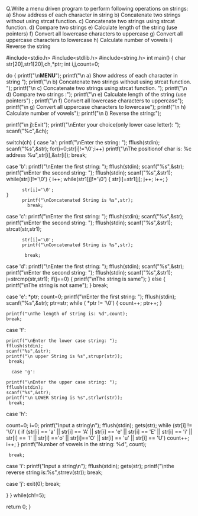 

Q.Write a menu driven program to perform following operations on strings: 
a) Show address of each character in string 
b) Concatenate two strings without using strcat function. 
c) Concatenate two strings using strcat function. 
d) Compare two strings 
e) Calculate length of the string (use pointers) 
f) Convert all lowercase characters to uppercase 
g) Convert all uppercase characters to lowercase 
h) Calculate number of vowels
 i) Reverse the string

#include<stdio.h>
#include<stdlib.h>
#include<string.h>
int main()
{
  char str[20],str1[20],ch,*ptr;
  int i,j,count=0;

  do
{
  printf("\n****MENU****");
   printf("\n a) Show address of each character in string ");
  printf("\n  b) Concatenate two strings without using strcat function. ");
  printf("\n  c) Concatenate two strings using strcat function. ");
  printf("\n  d) Compare two strings :");
  printf("\n  e) Calculate length of the string (use pointers") ;
  printf("\n  f) Convert all lowercase characters to uppercase"); 
  printf("\n  g) Convert all uppercase characters to lowercase"); 
  printf("\n  h) Calculate number of vowels");
   printf("\n i) Reverse the string:"); 

  printf("\n  j):Exit");
  printf("\nEnter your choice(only lower case letter): ");
  scanf("%c",&ch);

  switch(ch)
{
  case 'a':
    printf("\nEnter the string: ");
  fflush(stdin);
    scanf("%s",&str);
   for(i=0;str[i]!='\0';i++)
    printf("\nThe positionof char is: %c address %u",str[i],&str[i]);
    break;

  case 'b':
			printf("\nEnter the first string: ");
  fflush(stdin);
			scanf("%s",&str);
			printf("\nEnter the second string: ");
			fflush(stdin);
			scanf("%s",&str1);
			while(str[i]!='\0')
	{
			i++;
			  while(str1[j]!='\0')
			  {
				str[i]=str1[j];
				j++;
				i++;
			  }
	
		  str[i]='\0';
	}
		  printf("\nConcatenated String is %s",str);
			break;
		  
		  
 case 'c':
			printf("\nEnter the first string: ");
 fflush(stdin);
			scanf("%s",&str);
			printf("\nEnter the second string: ");
			fflush(stdin);
			scanf("%s",&str1);
			strcat(str,str1);
			
		  str[i]='\0';
		  printf("\nConcatenated String is %s",str);

		   break;

  case 'd':
    printf("\nEnter the first string: ");
  fflush(stdin);
    scanf("%s",&str);
    printf("\nEnter the second string: ");
	fflush(stdin);
    scanf("%s",&str1);
    j=strcmp(str,str1);
    if(j==0)
  {
    printf("\nThe string is same");
  }
    else
  {
    printf("\nThe string is not same");
  }
    break;



  case 'e':
	 *ptr;
  count=0;
    printf("\nEnter the first string: ");
	fflush(stdin);
    scanf("%s",&str);
   ptr=str;
   while ( *ptr != '\0') 
	   {
        count++;
        ptr++;
    }

    printf("\nThe length of string is: %d",count);
    break;

 case 'f':
	 
    printf("\nEnter the lower case string: ");
	fflush(stdin);
    scanf("%s",&str);
	printf("\n upper String is %s",strupr(str));
	 break;
	 
	  case 'g':
	 
    printf("\nEnter the upper case string: ");
	fflush(stdin);
    scanf("%s",&str);
	printf("\n LOWER String is %s",strlwr(str));
	 break;

	  
case 'h':

count=0;
i=0;
  printf("Input a string\n");
  fflush(stdin);
  gets(str);
  while (str[i] != '\0')
	  {
    if (str[i] == 'a' || str[i] == 'A' || str[i] == 'e' || str[i] == 'E' || str[i] == 'i' || str[i] == 'I' || str[i] =='o' || str[i]=='O' || str[i] == 'u' || str[i] == 'U')
      count++;
    i++;
  }
  printf("Number of vowels in the string: %d", count);
	
	 break;

case 'i':
  printf("Input a string\n");
fflush(stdin);
  gets(str);
  printf("\nthe reverse string is:%s",strrev(str));
  break;

 
  case 'j':
    exit(0);
    break;

}
}
  while(ch!=5);

return 0;
}

